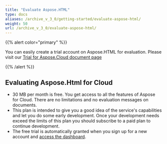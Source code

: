 ```yaml
---
title: "Evaluate Aspose.HTML"
type: docs
aliases: /archive_v_3_0/getting-started/evaluate-aspose-html/
weight: 50
url: /archive_v_3_0/evaluate-aspose-html/
---
```


{{% alert color="primary" %}} 

You can easily create a trial account on Aspose.HTML for evaluation. Please visit our [Trial for Aspose.Cloud document page](https://purchase.aspose.cloud/trial)

{{% /alert %}} 
## **Evaluating Aspose.Html for Cloud**
- 30 MB per month is free. You get access to all the features of Aspose for Cloud. There are no limitations and no evaluation messages on documents.
- This plan is intended to give you a good idea of the service's capabilities and let you do some early development. Once your development needs exceed the limits of this plan you should subscribe to a paid plan to continue development.
- The free trial is automatically granted when you sign up for a new account and [access the dashboard](https://dashboard.aspose.cloud/).


